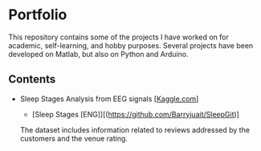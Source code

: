 # Portfolio

This repository contains some of the projects I have worked on for academic, self-learning, and hobby purposes.
Several projects have been developed on Matlab, but also on Python and Arduino.

## Contents
- Sleep Stages Analysis from EEG signals [[Kaggle.com](https://www.kaggle.com/)]
  * [Sleep Stages \[ENG\]][(https://github.com/Barryjuait/SleepGit)]


  The dataset includes information related to reviews addressed by the customers and the venue rating.
